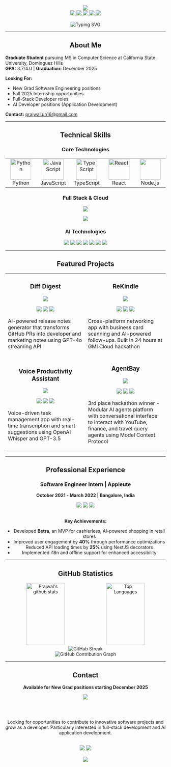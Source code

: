 <div align="center">
  <img src="https://capsule-render.vercel.app/api?type=waving&color=gradient&customColorList=6094ea,5a67d8,4c51bf&height=200&section=header&text=Prajwal%20Umesh%20Nagalakshmi&fontSize=45&fontColor=ffffff&animation=fadeIn&fontAlignY=35&desc=Full-Stack%20Software%20Engineer%20%7C%20AI%20Developer&descAlignY=55&descSize=20" />
</div>

<div align="center">
  <a href="https://www.linkedin.com/in/prajwal-umesh-nagalakshmi-77784a190/">
    <img src="https://img.shields.io/badge/LinkedIn-0077B5?style=for-the-badge&logo=linkedin&logoColor=white&labelColor=0A66C2" />
  </a>
  <a href="mailto:prajwal.un16@gmail.com">
    <img src="https://img.shields.io/badge/Email-EA4335?style=for-the-badge&logo=gmail&logoColor=white&labelColor=C71610" />
  </a>
  <a href="https://github.com/prajwalun">
    <img src="https://img.shields.io/badge/GitHub-181717?style=for-the-badge&logo=github&logoColor=white&labelColor=0D1117" />
  </a>
  <a href="https://www.prajwal-umeshnagalakshmi.info/">
    <img src="https://img.shields.io/badge/Portfolio-FF6B6B?style=for-the-badge&logo=firefox&logoColor=white&labelColor=E74C3C" />
  </a>
  <a href="https://drive.google.com/file/d/1ZamMLE5HnTjvF2Bbmdqu8PynQYKUief5/view?usp=sharing">
    <img src="https://img.shields.io/badge/Resume-4285F4?style=for-the-badge&logo=google-drive&logoColor=white&labelColor=1A73E8" />
  </a>
</div>

<br>

<div align="center">
  <img src="https://readme-typing-svg.herokuapp.com?font=Fira+Code&weight=600&size=24&duration=3000&pause=1000&color=5B67D8&center=true&vCenter=true&random=false&width=800&lines=Seeking+New+Grad+SWE+Positions;Open+to+Fall+2025+Internships;Full-Stack+%26+AI+Developer;MS+CS+Student+%40+CSU+Dominguez+Hills" alt="Typing SVG" />
</div>

---

<h2 align="center">
  About Me
</h2>

<div align="left">
  
**Graduate Student** pursuing MS in Computer Science at California State University, Dominguez Hills  
**GPA:** 3.7/4.0 | **Graduation:** December 2025

**Looking For:**
- New Grad Software Engineering positions
- Fall 2025 Internship opportunities  
- Full-Stack Developer roles
- AI Developer positions (Application Development)

**Contact:** prajwal.un16@gmail.com 

</div>

---

<h2 align="center">
  Technical Skills
</h2>

<div align="center">

### Core Technologies

<table align="center">
  <tr>
    <td align="center" width="96">
      <img src="https://techstack-generator.vercel.app/python-icon.svg" alt="Python" width="65" height="65" />
      <br>Python
    </td>
    <td align="center" width="96">
      <img src="https://techstack-generator.vercel.app/js-icon.svg" alt="JavaScript" width="65" height="65" />
      <br>JavaScript
    </td>
    <td align="center" width="96">
      <img src="https://techstack-generator.vercel.app/ts-icon.svg" alt="TypeScript" width="65" height="65" />
      <br>TypeScript
    </td>
    <td align="center" width="96">
      <img src="https://techstack-generator.vercel.app/react-icon.svg" alt="React" width="65" height="65" />
      <br>React
    </td>
    <td align="center" width="96">
      <img src="https://skillicons.dev/icons?i=nodejs" width="65" height="65" />
      <br>Node.js
    </td>
  </tr>
</table>

### Full Stack & Cloud

<p align="center">
  <img src="https://skillicons.dev/icons?i=react,nestjs,django,express,mongodb,postgres,mysql,firebase&perline=8" />
</p>

<p align="center">
  <img src="https://skillicons.dev/icons?i=aws,docker,githubactions,jenkins,vercel,git,vscode,postman&perline=8" />
</p>

### AI Technologies

<div align="center">
  <img src="https://img.shields.io/badge/OpenAI-412991?style=for-the-badge&logo=openai&logoColor=white" />
  <img src="https://img.shields.io/badge/GPT--4o-412991?style=for-the-badge&logo=openai&logoColor=white" />
  <img src="https://img.shields.io/badge/Whisper_API-412991?style=for-the-badge&logo=openai&logoColor=white" />
  <img src="https://img.shields.io/badge/Langchain-1C1C1C?style=for-the-badge&logo=langchain&logoColor=white" />
  <img src="https://img.shields.io/badge/MCP-FF6B6B?style=for-the-badge" />
  <img src="https://img.shields.io/badge/Cursor-00A8E8?style=for-the-badge" />
  <img src="https://img.shields.io/badge/Vercel_v0-000000?style=for-the-badge&logo=vercel&logoColor=white" />
</div>

</div>

---

<h2 align="center">
  Featured Projects
</h2>

<div align="center">

<table>
  <tr>
    <td width="50%">
      <h3 align="center">Diff Digest</h3>
      <div align="center">
        <a href="https://github.com/prajwalun/diff-digest" target="_blank">
          <img src="https://img.shields.io/badge/View%20Project-5B67D8?style=for-the-badge&logo=github&logoColor=white" />
        </a>
      </div>
      <p align="center">
        <img src="https://img.shields.io/badge/React-61DAFB?style=flat-square&logo=react&logoColor=black" />
        <img src="https://img.shields.io/badge/TypeScript-3178C6?style=flat-square&logo=typescript&logoColor=white" />
        <img src="https://img.shields.io/badge/OpenAI-412991?style=flat-square&logo=openai&logoColor=white" />
      </p>
      <p>AI-powered release notes generator that transforms GitHub PRs into developer and marketing notes using GPT-4o streaming API</p>
    </td>
    <td width="50%">
      <h3 align="center">ReKindle</h3>
      <div align="center">
        <a href="https://github.com/prajwalun/rekindle" target="_blank">
          <img src="https://img.shields.io/badge/View%20Project-5B67D8?style=for-the-badge&logo=github&logoColor=white" />
        </a>
      </div>
      <p align="center">
        <img src="https://img.shields.io/badge/React%20Native-61DAFB?style=flat-square&logo=react&logoColor=black" />
        <img src="https://img.shields.io/badge/Expo-000020?style=flat-square&logo=expo&logoColor=white" />
        <img src="https://img.shields.io/badge/GPT--4o-412991?style=flat-square&logo=openai&logoColor=white" />
      </p>
      <p>Cross-platform networking app with business card scanning and AI-powered follow-ups. Built in 24 hours at GMI Cloud hackathon</p>
    </td>
  </tr>
  <tr>
    <td width="50%">
      <h3 align="center">Voice Productivity Assistant</h3>
      <div align="center">
        <a href="https://github.com/prajwalun/voice-productivity-assistant-backend" target="_blank">
          <img src="https://img.shields.io/badge/View%20Project-5B67D8?style=for-the-badge&logo=github&logoColor=white" />
        </a>
      </div>
      <p align="center">
        <img src="https://img.shields.io/badge/React%20Native-61DAFB?style=flat-square&logo=react&logoColor=black" />
        <img src="https://img.shields.io/badge/NestJS-E0234E?style=flat-square&logo=nestjs&logoColor=white" />
        <img src="https://img.shields.io/badge/Whisper-412991?style=flat-square&logo=openai&logoColor=white" />
      </p>
      <p>Voice-driven task management app with real-time transcription and smart suggestions using OpenAI Whisper and GPT-3.5</p>
    </td>
    <td width="50%">
      <h3 align="center">AgentBay</h3>
      <div align="center">
        <a href="https://github.com/prajwalun/agentbay" target="_blank">
          <img src="https://img.shields.io/badge/View%20Project-5B67D8?style=for-the-badge&logo=github&logoColor=white" />
        </a>
      </div>
      <p align="center">
        <img src="https://img.shields.io/badge/FastAPI-009688?style=flat-square&logo=fastapi&logoColor=white" />
        <img src="https://img.shields.io/badge/Langchain-1C1C1C?style=flat-square&logo=langchain&logoColor=white" />
        <img src="https://img.shields.io/badge/GPT--4o-412991?style=flat-square&logo=openai&logoColor=white" />
      </p>
      <p>3rd place hackathon winner - Modular AI agents platform with conversational interface to interact with YouTube, finance, and travel query agents using Model Context Protocol</p>
    </td>
  </tr>
</table>

</div>

---

<h2 align="center">
  Professional Experience
</h2>

<div align="center">

### Software Engineer Intern | Appleute
**October 2021 - March 2022 | Bangalore, India**

<div align="center">
  <img src="https://img.shields.io/badge/React%20Native-61DAFB?style=for-the-badge&logo=react&logoColor=black" />
  <img src="https://img.shields.io/badge/NestJS-E0234E?style=for-the-badge&logo=nestjs&logoColor=white" />
  <img src="https://img.shields.io/badge/TypeScript-3178C6?style=for-the-badge&logo=typescript&logoColor=white" />
</div>

<br>

**Key Achievements:**
- Developed **Betra**, an MVP for cashierless, AI-powered shopping in retail stores
- Improved user engagement by **40%** through performance optimizations
- Reduced API loading times by **25%** using NestJS decorators
- Implemented i18n and offline support for enhanced accessibility

</div>

---

<h2 align="center">
  GitHub Statistics
</h2>

<div align="center">
  <img width="49%" height="195px" src="https://github-readme-stats.vercel.app/api?username=prajwalun&show_icons=true&count_private=true&hide_border=true&title_color=5B67D8&icon_color=5B67D8&text_color=c9d1d9&bg_color=0d1117&hide_rank=true" alt="Prajwal's github stats" /> 
  <img width="49%" height="195px" src="https://github-readme-stats.vercel.app/api/top-langs/?username=prajwalun&layout=compact&hide_border=true&title_color=5B67D8&text_color=c9d1d9&bg_color=0d1117" alt="Top Languages" />
</div>

<div align="center">
  <img src="https://github-readme-streak-stats.herokuapp.com/?user=prajwalun&theme=midnight-purple&hide_border=true&background=0D1117&stroke=5B67D8&ring=5B67D8&fire=AB47BC&currStreakLabel=AB47BC" alt="GitHub Streak" />
</div>

<div align="center">
  <img src="https://github-profile-summary-cards.vercel.app/api/cards/profile-details?username=prajwalun&theme=github_dark" alt="GitHub Contribution Graph" />
</div>

---

<h2 align="center">
  Contact
</h2>

<div align="center">
  
**Available for New Grad positions starting December 2025**

<img src="https://img.shields.io/badge/Actively%20Seeking-New%20Opportunities-4CAF50?style=for-the-badge" />

<br><br>

Looking for opportunities to contribute to innovative software projects and grow as a developer. Particularly interested in full-stack development and AI application development.

<br>

<a href="https://www.linkedin.com/in/prajwal-umesh-nagalakshmi-77784a190/">
  <img src="https://img.shields.io/badge/Connect%20on%20LinkedIn-0077B5?style=for-the-badge&logo=linkedin&logoColor=white" />
</a>
<a href="mailto:prajwal.un16@gmail.com">
  <img src="https://img.shields.io/badge/Send%20an%20Email-EA4335?style=for-the-badge&logo=gmail&logoColor=white" />
</a>

</div>

<br>

<div align="center">
  <img src="https://capsule-render.vercel.app/api?type=waving&color=gradient&customColorList=6094ea,5a67d8,4c51bf&height=100&section=footer&animation=twinkling" />
</div>
